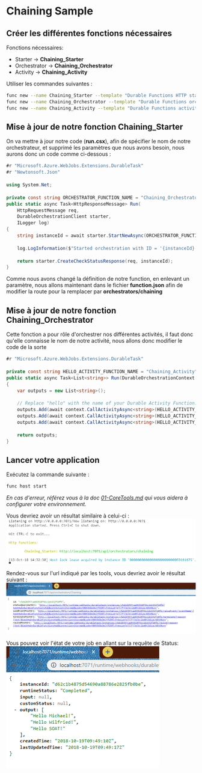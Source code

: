# Chaining Sample

## Créer les différentes fonctions nécessaires

Fonctions nécessaires: 
- Starter -> **Chaining_Starter**
- Orchestrator -> **Chaining_Orchestrator**
- Activity -> **Chaining_Activity**

Utiliser les commandes suivantes : 

```bash
func new --name Chaining_Starter --template "Durable Functions HTTP starter" --csx
func new --name Chaining_Orchestrator --template "Durable Functions orchestrator" --csx
func new --name Chaining_Activity --template "Durable Functions activity" --csx
```

## Mise à jour de notre fonction Chaining_Starter

On va mettre à jour notre code (**run.csx**), afin de spécifier le nom de notre orchestrateur, et supprimé les paramètres que nous avons besoin, nous aurons donc un code comme ci-dessous : 

```csharp
#r "Microsoft.Azure.WebJobs.Extensions.DurableTask"
#r "Newtonsoft.Json"

using System.Net;

private const string ORCHESTRATOR_FUNCTION_NAME = "Chaining_Orchestrator";
public static async Task<HttpResponseMessage> Run(
    HttpRequestMessage req,
    DurableOrchestrationClient starter,
    ILogger log)
{
    string instanceId = await starter.StartNewAsync(ORCHESTRATOR_FUNCTION_NAME, null);

    log.LogInformation($"Started orchestration with ID = '{instanceId}'.");

    return starter.CreateCheckStatusResponse(req, instanceId);
}
```

Comme nous avons changé la définition de notre function, en enlevant un paramètre, nous allons maintenant dans le fichier **function.json** afin de modifier la route pour la remplacer par **orchestrators/chaining**


## Mise à jour de notre fonction Chaining_Orchestrator

Cette fonction a pour rôle d'orchestrer nos différentes activités, il faut donc qu'elle connaisse le nom de notre activité, nous allons donc modifier le code de la sorte

```csharp
#r "Microsoft.Azure.WebJobs.Extensions.DurableTask"

private const string HELLO_ACTIVITY_FUNCTION_NAME = "Chaining_Activity";
public static async Task<List<string>> Run(DurableOrchestrationContext context)
{
    var outputs = new List<string>();

    // Replace "hello" with the name of your Durable Activity Function.
    outputs.Add(await context.CallActivityAsync<string>(HELLO_ACTIVITY_FUNCTION_NAME, "Michael"));
    outputs.Add(await context.CallActivityAsync<string>(HELLO_ACTIVITY_FUNCTION_NAME, "Wilfried"));
    outputs.Add(await context.CallActivityAsync<string>(HELLO_ACTIVITY_FUNCTION_NAME, "SOAT"));

    return outputs;
}
```

## Lancer votre application

Exécutez la commande suivante : 

```bash
func host start
```

_En cas d'erreur, référez vous à la doc [01-CoreTools.md](../01-CoreTools.md) qui vous aidera à configurer votre environnement._

Vous devriez avoir un résultat similaire à celui-ci : 
![](../assets/Chaining-01-Start.png)

Rendez-vous sur l'url indiqué par les tools, vous devriez avoir le résultat suivant : 
![](../assets/Chaining-02-WebStart.png)

Vous pouvez voir l'état de votre job en allant sur la requête de Status: 
![](../assets/Chaining-03-WebStatus.png)